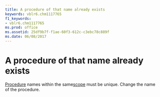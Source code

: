 ```yaml
---
title: A procedure of that name already exists
keywords: vblr6.chm1117765
f1_keywords:
- vblr6.chm1117765
ms.prod: office
ms.assetid: 25df9b7f-f1ae-60f3-612c-c3ebc78c889f
ms.date: 06/08/2017
---
```



# A procedure of that name already exists

[Procedure](../../Glossary/vbe-glossary.md) names within the same[scope](../../Glossary/vbe-glossary.md) must be unique. Change the name of the procedure.


